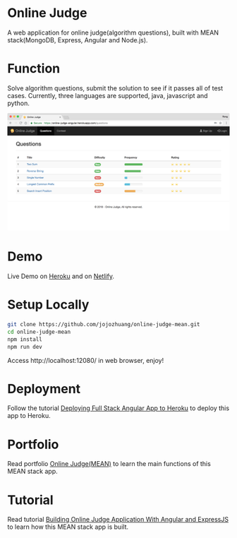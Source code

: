 # Online Judge
A web application for online judge(algorithm questions), built with MEAN stack(MongoDB, Express, Angular and Node.js).

# Function
Solve algorithm questions, submit the solution to see if it passes all of test cases. Currently, three languages are supported, java, javascript and python.

<kbd>![image](/public/questions.png)</kbd>

# Demo
Live Demo on [Heroku](https://online-judge-mean.herokuapp.com/) and on [Netlify](https://online-judge.netlify.com/).

# Setup Locally
```bash
git clone https://github.com/jojozhuang/online-judge-mean.git
cd online-judge-mean
npm install
npm run dev
```
Access http://localhost:12080/ in web browser, enjoy!

# Deployment
Follow the tutorial [Deploying Full Stack Angular App to Heroku](https://jojozhuang.github.io/tutorial/angular/deploying-full-stack-angular-app-to-heroku/) to deploy this app to Heroku.

# Portfolio
Read portfolio [Online Judge(MEAN)](https://jojozhuang.github.io/portfolio/online-judge-mean/) to learn the main functions of this MEAN stack app.

# Tutorial
Read tutorial [Building Online Judge Application With Angular and ExpressJS](https://jojozhuang.github.io/tutorial/angular/building-online-judge-application-with-angular-and-expressjs/) to learn how this MEAN stack app is built.
